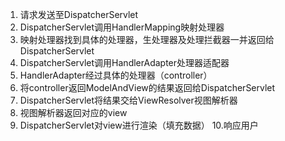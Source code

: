 1. 请求发送至DispatcherServlet
2. DispatcherServlet调用HandlerMapping映射处理器
3. 映射处理器找到具体的处理器，生处理器及处理拦截器一并返回给DispatcherServlet
4. DispatcherServlet调用HandlerAdapter处理器适配器
5. HandlerAdapter经过具体的处理器（controller）
6. 将controller返回ModelAndView的结果返回给DispatcherServlet
7. DispatcherServlet将结果交给ViewResolver视图解析器
8. 视图解析器返回对应的view
9. DispatcherServlet对view进行渲染（填充数据）
10.响应用户